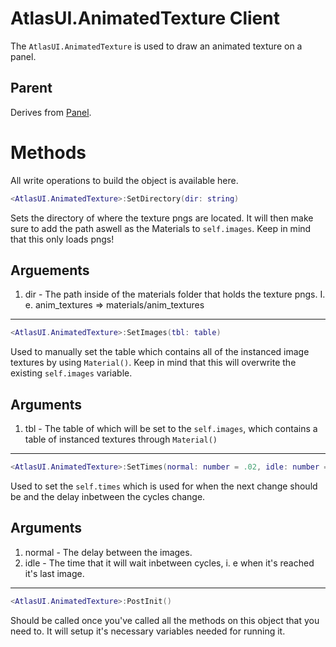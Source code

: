 # AtlasUI.AnimatedTexture <client>Client</client>

The `AtlasUI.AnimatedTexture` is used to draw an animated texture on a panel.

## Parent

Derives from [Panel](https://wiki.facepunch.com/gmod/Panel).

# Methods
All write operations to build the object is available here.

```lua
<AtlasUI.AnimatedTexture>:SetDirectory(dir: string)
```

Sets the directory of where the texture pngs are located. It will then make sure to add the path aswell as the Materials to `self.images`. Keep in mind that this only loads pngs!

## Arguements

1. dir - The path inside of the materials folder that holds the texture pngs. I. e. anim_textures => materials/anim_textures

---


```lua
<AtlasUI.AnimatedTexture>:SetImages(tbl: table)
```

Used to manually set the table which contains all of the instanced image textures by using `Material()`. Keep in mind that this will overwrite the existing `self.images` variable.

## Arguments

1. tbl - The table of which will be set to the `self.images`, which contains a table of instanced textures through `Material()`

---


```lua
<AtlasUI.AnimatedTexture>:SetTimes(normal: number = .02, idle: number = 1)
```

Used to set the `self.times` which is used for when the next change should be and the delay inbetween the cycles change.

## Arguments

1. normal - The delay between the images.
2. idle - The time that it will wait inbetween cycles, i. e when it's reached it's last image.

---


```lua
<AtlasUI.AnimatedTexture>:PostInit()
```

Should be called once you've called all the methods on this object that you need to. It will setup it's necessary variables needed for running it.
